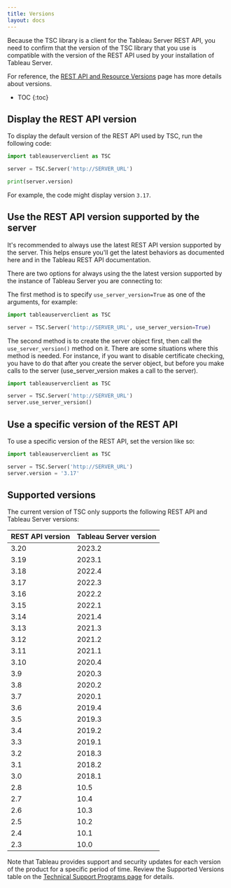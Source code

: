```yaml
---
title: Versions
layout: docs
---
```


Because the TSC library is a client for the Tableau Server REST API, you need to confirm that the version of the TSC
library that you use is compatible with the version of the REST API used by your installation of Tableau Server.

For reference, the [REST API and Resource Versions](https://help.tableau.com/current/api/rest_api/en-us/REST/rest_api_concepts_versions.htm) page has more details about versions.

* TOC
{:toc}

## Display the REST API version

To display the default version of the REST API used by TSC, run the following code:

```py
import tableauserverclient as TSC

server = TSC.Server('http://SERVER_URL')

print(server.version)
```

For example, the code might display version `3.17`.

## Use the REST API version supported by the server

It's recommended to always use the latest REST API version supported by the server. This helps ensure you'll get the latest behaviors as documented here and in the Tableau REST API documentation.

There are two options for always using the the latest version supported by the instance of Tableau Server you are connecting to:

The first method is to specify `use_server_version=True` as one of the arguments, for example:

```py
import tableauserverclient as TSC

server = TSC.Server('http://SERVER_URL', use_server_version=True)
```

The second method is to create the server object first, then call the `use_server_version()` method on it. There are some situations where this method is needed. For instance, if you want to disable certificate checking, you have to do that after you create the server object, but before you make calls to the server (use_server_version makes a call to the server).

```py
import tableauserverclient as TSC

server = TSC.Server('http://SERVER_URL')
server.use_server_version()
```

## Use a specific version of the REST API

To use a specific version of the REST API, set the version like so:

```py
import tableauserverclient as TSC

server = TSC.Server('http://SERVER_URL')
server.version = '3.17'

```

## Supported versions

The current version of TSC only supports the following REST API and Tableau Server versions:

|REST API version|Tableau Server version|
|---|---|
|3.20|2023.2|
|3.19|2023.1|
|3.18|2022.4|
|3.17|2022.3|
|3.16|2022.2|
|3.15|2022.1|
|3.14|2021.4|
|3.13|2021.3|
|3.12|2021.2|
|3.11|2021.1|
|3.10|2020.4|
|3.9|2020.3|
|3.8|2020.2|
|3.7|2020.1|
|3.6|2019.4|
|3.5|2019.3|
|3.4|2019.2|
|3.3|2019.1|
|3.2|2018.3|
|3.1|2018.2|
|3.0|2018.1|
|2.8|10.5|
|2.7|10.4|
|2.6|10.3|
|2.5|10.2|
|2.4|10.1|
|2.3|10.0|

Note that Tableau provides support and security updates for each version of the product for a specific period of time. Review the Supported Versions table on the [Technical Support Programs page](https://www.tableau.com/support/services) for details.
